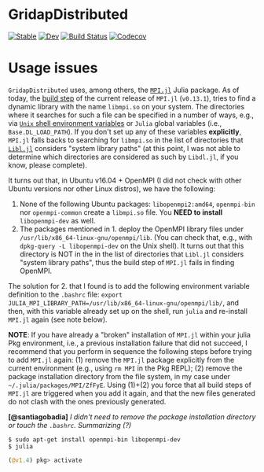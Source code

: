 # GridapDistributed

[![Stable](https://img.shields.io/badge/docs-stable-blue.svg)](https://gridap.github.io/GridapDistributed.jl/stable)
[![Dev](https://img.shields.io/badge/docs-dev-blue.svg)](https://gridap.github.io/GridapDistributed.jl/dev)
[![Build Status](https://travis-ci.com/gridap/GridapDistributed.jl.svg?branch=master)](https://travis-ci.com/gridap/GridapDistributed.jl)
[![Codecov](https://codecov.io/gh/gridap/GridapDistributed.jl/branch/master/graph/badge.svg)](https://codecov.io/gh/gridap/GridapDistributed.jl)


# Usage issues

`GridapDistributed` uses, among others, the [`MPI.jl`](https://github.com/JuliaParallel/MPI.jl) Julia package. As of today, the [build step](https://julialang.github.io/Pkg.jl/v1/creating-packages/index.html#Adding-a-build-step-to-the-package-1) of the current release of `MPI.jl` (`v0.13.1`), tries to find a dynamic library with the name `libmpi.so` on your system. The directories where it searches for such a file can be specified in a number of ways, e.g., via [`Unix` shell environment variables](https://github.com/JuliaParallel/MPI.jl/blob/v0.13.1/src/paths.jl) or `Julia` global variables (i.e., `Base.DL_LOAD_PATH`). If you don't set up any of these variables **explicitly**, `MPI.jl` falls backs to searching for `libmpi.so` in the list of directories that [`Libl.jl`](https://github.com/JuliaLang/julia/blob/v1.4.1/stdlib/Libdl/src/Libdl.jl) considers "system library paths" (at this point, I was not able to determine which directories are considered as such by `Libdl.jl`, if you know, please complete).

It turns out that, in Ubuntu v16.04 + OpenMPI (I did not check with other Ubuntu versions nor other Linux distros), we have the following:

1. None of the following Ubuntu packages: `libopenmpi2:amd64`, `openmpi-bin` nor `openmpi-common` create a `libmpi.so` file. You **NEED to install** `libopenmpi-dev` as well.
2. The packages mentioned in 1. deploy the OpenMPI library files under `/usr/lib/x86_64-linux-gnu/openmpi/lib`. (You can check that, e.g., with `dpkg-query -L libopenmpi-dev` on the Unix shell). It turns out that this directory is NOT in the in the list of directories that `Libl.jl` considers "system library paths", thus the build step of `MPI.jl` fails in finding OpenMPI.

The solution for 2. that I found is to add the following environment variable definition to the `.bashrc` file: `export JULIA_MPI_LIBRARY_PATH=/usr/lib/x86_64-linux-gnu/openmpi/lib/`, and then, with this variable already set up on the shell, run `julia` and re-install `MPI.jl` again (see note below).

**NOTE**: If you have already a "broken" installation of `MPI.jl` within your julia Pkg environment, i.e., a previous installation failure that did not succeed, I recommend that you perform in sequence the following steps before trying to add `MPI.jl` again: (1) remove the `MPI.jl` package explicitly from the current environment (e.g., using `rm MPI` in the Pkg REPL); (2) remove the package installation directory from the file system, in my case under `~/.julia/packages/MPI/ZfFyE`. Using (1)+(2) you force that all build steps of `MPI.jl` are triggered when you add it again, and that the new files generated do not clash with the ones previously generated. 

**[@santiagobadia]** _I didn't need to remove the package installation directory or touch the `.bashrc`. Summarizing (?)_

```shell
$ sudo apt-get install openmpi-bin libopenmpi-dev
$ julia
```
```julia
(@v1.4) pkg> activate

```


